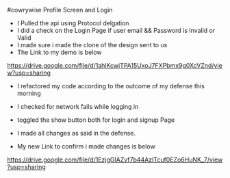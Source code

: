 #cowrywise Profile Screen and Login 

* I Pulled the api using Protocol delgation
* I did a check on the Login Page if user email && Password is Invalid or Valid 
* I made sure i made the clone of the design sent to us 
* The Link to my demo is below


https://drive.google.com/file/d/1ahlKcwjTPA15UxoJ7FXPbmx9g0XcVZnd/view?usp=sharing



* I refactored my code according to the outcome of my defense this morning 
* I checked for network fails while logging in
* toggled the show button both for login and signup Page
* I made all changes as said in the defense.

* My new Link to confirm i made changes is below

https://drive.google.com/file/d/1EzjgGIAZvf7b44AzITcuf0EZo6HuNK_7/view?usp=sharing

